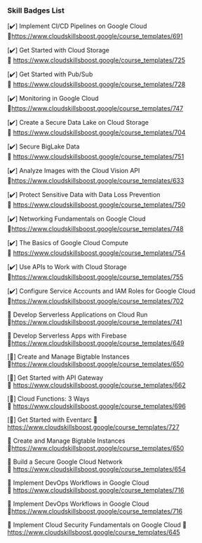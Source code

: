 ### Skill Badges List 

[✔️] Implement CI/CD Pipelines on Google Cloud   
🔗https://www.cloudskillsboost.google/course_templates/691  

[✔️] Get Started with Cloud Storage  
🔗 https://www.cloudskillsboost.google/course_templates/725

[✔️] Get Started with Pub/Sub  
🔗 https://www.cloudskillsboost.google/course_templates/728

[✔️] Monitoring in Google Cloud  
🔗https://www.cloudskillsboost.google/course_templates/747

[✔️] Create a Secure Data Lake on Cloud Storage  
🔗 https://www.cloudskillsboost.google/course_templates/704

[✔️] Secure BigLake Data  
🔗 https://www.cloudskillsboost.google/course_templates/751

[✔️] Analyze Images with the Cloud Vision API  
🔗https://www.cloudskillsboost.google/course_templates/633

[✔️] Protect Sensitive Data with Data Loss Prevention  
🔗 https://www.cloudskillsboost.google/course_templates/750

[✔️] Networking Fundamentals on Google Cloud  
🔗https://www.cloudskillsboost.google/course_templates/748

[✔️] The Basics of Google Cloud Compute  
🔗 https://www.cloudskillsboost.google/course_templates/754

[✔️] Use APIs to Work with Cloud Storage  
🔗https://www.cloudskillsboost.google/course_templates/755

[✔️] Configure Service Accounts and IAM Roles for Google Cloud  
🔗https://www.cloudskillsboost.google/course_templates/702

🔘 Develop Serverless Applications on Cloud Run  
🔗https://www.cloudskillsboost.google/course_templates/741

🔘 Develop Serverless Apps with Firebase  
🔗https://www.cloudskillsboost.google/course_templates/649

[🔘] Create and Manage Bigtable Instances  
🔗https://www.cloudskillsboost.google/course_templates/650  

[🔘] Get Started with API Gateway  
🔗 https://www.cloudskillsboost.google/course_templates/662

[🔘] Cloud Functions: 3 Ways    
🔗 https://www.cloudskillsboost.google/course_templates/696

[🔘] Get Started with Eventarc
🔗 https://www.cloudskillsboost.google/course_templates/727

🔘 Create and Manage Bigtable Instances  
🔗https://www.cloudskillsboost.google/course_templates/650

🔘 Build a Secure Google Cloud Network  
🔗 https://www.cloudskillsboost.google/course_templates/654

🔘 Implement DevOps Workflows in Google Cloud  
🔗 https://www.cloudskillsboost.google/course_templates/716

🔘 Implement DevOps Workflows in Google Cloud    
🔗https://www.cloudskillsboost.google/course_templates/716

🔘 Implement Cloud Security Fundamentals on Google Cloud
🔗 https://www.cloudskillsboost.google/course_templates/645

